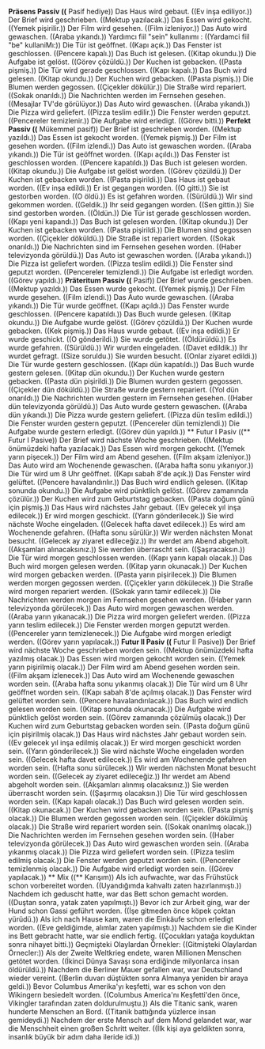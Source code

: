 **Präsens Passiv ((** Pasif hediye))
Das Haus wird gebaut. ((Ev inşa ediliyor.))
Der Brief wird geschrieben. ((Mektup yazılacak.))
Das Essen wird gekocht. ((Yemek pişirilir.))
Der Film wird gesehen. ((Film izleniyor.))
Das Auto wird gewaschen. ((Araba yıkandı.))
Yardımcı fiil "sein" kullanımı : ((Yardamci fiil "be" kullaniMı:))
Die Tür ist geöffnet. ((Kapı açık.))
Das Fenster ist geschlossen. ((Pencere kapalı.))
Das Buch ist gelesen. ((Kitap okundu.))
Die Aufgabe ist gelöst. ((Görev çözüldü.))
Der Kuchen ist gebacken. ((Pasta pişmiş.))
Die Tür wird gerade geschlossen. ((Kapı kapalı.))
Das Buch wird gelesen. ((Kitap okundu.))
Der Kuchen wird gebacken. ((Pasta pişmiş.))
Die Blumen werden gegossen. ((Çiçekler dökülür.))
Die Straße wird repariert. ((Sokak onarıldı.))
Die Nachrichten werden im Fernsehen gesehen. ((Mesajlar TV'de görülüyor.))
Das Auto wird gewaschen. ((Araba yıkandı.))
Die Pizza wird geliefert. ((Pizza teslim edilir.))
Die Fenster werden geputzt. ((Pencereler temizlenir.))
Die Aufgabe wird erledigt. ((Görev bitti.))
**Perfekt Passiv ((** Mükemmel pasif))
Der Brief ist geschrieben worden. ((Mektup yazıldı.))
Das Essen ist gekocht worden. ((Yemek pişmiş.))
Der Film ist gesehen worden. ((Film izlendi.))
Das Auto ist gewaschen worden. ((Araba yıkandı.))
Die Tür ist geöffnet worden. ((Kapı açıldı.))
Das Fenster ist geschlossen worden. ((Pencere kapatıldı.))
Das Buch ist gelesen worden. ((Kitap okundu.))
Die Aufgabe ist gelöst worden. ((Görev çözüldü.))
Der Kuchen ist gebacken worden. ((Pasta pişirildi.))
Das Haus ist gebaut worden. ((Ev inşa edildi.))
Er ist gegangen worden. ((O gitti.))
Sie ist gestorben worden. ((O öldü.))
Es ist gefahren worden. ((Sürüldü.))
Wir sind gekommen worden. ((Geldik.))
Ihr seid gegangen worden. ((Sen gittin.))
Sie sind gestorben worden. ((Öldün.))
Die Tür ist gerade geschlossen worden. ((Kapı yeni kapandı.))
Das Buch ist gelesen worden. ((Kitap okundu.))
Der Kuchen ist gebacken worden. ((Pasta pişirildi.))
Die Blumen sind gegossen worden. ((Çiçekler döküldü.))
Die Straße ist repariert worden. ((Sokak onarıldı.))
Die Nachrichten sind im Fernsehen gesehen worden. ((Haber televizyonda görüldü.))
Das Auto ist gewaschen worden. ((Araba yıkandı.))
Die Pizza ist geliefert worden. ((Pizza teslim edildi.))
Die Fenster sind geputzt worden. ((Pencereler temizlendi.))
Die Aufgabe ist erledigt worden. ((Görev yapıldı.))
**Präteritum Passiv ((** Pasif))
Der Brief wurde geschrieben. ((Mektup yazıldı.))
Das Essen wurde gekocht. ((Yemek pişmiş.))
Der Film wurde gesehen. ((Film izlendi.))
Das Auto wurde gewaschen. ((Araba yıkandı.))
Die Tür wurde geöffnet. ((Kapı açıldı.))
Das Fenster wurde geschlossen. ((Pencere kapatıldı.))
Das Buch wurde gelesen. ((Kitap okundu.))
Die Aufgabe wurde gelöst. ((Görev çözüldü.))
Der Kuchen wurde gebacken. ((Kek pişmiş.))
Das Haus wurde gebaut. ((Ev inşa edildi.))
Er wurde geschickt. ((O gönderildi.))
Sie wurde getötet. ((Öldürüldü.))
Es wurde gefahren. ((Sürüldü.))
Wir wurden eingeladen. ((Davet edildik.))
Ihr wurdet gefragt. ((Size soruldu.))
Sie wurden besucht. ((Onlar ziyaret edildi.))
Die Tür wurde gestern geschlossen. ((Kapı dün kapatıldı.))
Das Buch wurde gestern gelesen. ((Kitap dün okundu.))
Der Kuchen wurde gestern gebacken. ((Pasta dün pişirildi.))
Die Blumen wurden gestern gegossen. ((Çiçekler dün döküldü.))
Die Straße wurde gestern repariert. ((Yol dün onarıldı.))
Die Nachrichten wurden gestern im Fernsehen gesehen. ((Haber dün televizyonda görüldü.))
Das Auto wurde gestern gewaschen. ((Araba dün yıkandı.))
Die Pizza wurde gestern geliefert. ((Pizza dün teslim edildi.))
Die Fenster wurden gestern geputzt. ((Pencereler dün temizlendi.))
Die Aufgabe wurde gestern erledigt. ((Görev dün yapıldı.))
** Futur I Pasiv ((** Futur I Pasive))
Der Brief wird nächste Woche geschrieben. ((Mektup önümüzdeki hafta yazılacak.))
Das Essen wird morgen gekocht. ((Yemek yarın pişecek.))
Der Film wird am Abend gesehen. ((Film akşam izleniyor.))
Das Auto wird am Wochenende gewaschen. ((Araba hafta sonu yıkanıyor.))
Die Tür wird um 8 Uhr geöffnet. ((Kapı sabah 8'de açık.))
Das Fenster wird gelüftet. ((Pencere havalandırılır.))
Das Buch wird endlich gelesen. ((Kitap sonunda okundu.))
Die Aufgabe wird pünktlich gelöst. ((Görev zamanında çözülür.))
Der Kuchen wird zum Geburtstag gebacken. ((Pasta doğum günü için pişmiş.))
Das Haus wird nächstes Jahr gebaut. ((Ev gelecek yıl inşa edilecek.))
Er wird morgen geschickt. ((Yarın gönderilecek.))
Sie wird nächste Woche eingeladen. ((Gelecek hafta davet edilecek.))
Es wird am Wochenende gefahren. ((Hafta sonu sürülür.))
Wir werden nächsten Monat besucht. ((Gelecek ay ziyaret edileceğiz.))
Ihr werdet am Abend abgeholt. ((Akşamları alınacaksınız.))
Sie werden überrascht sein. ((Şaşıracaksın.))
Die Tür wird morgen geschlossen werden. ((Kapı yarın kapalı olacak.))
Das Buch wird morgen gelesen werden. ((Kitap yarın okunacak.))
Der Kuchen wird morgen gebacken werden. ((Pasta yarın pişirilecek.))
Die Blumen werden morgen gegossen werden. ((Çiçekler yarın dökülecek.))
Die Straße wird morgen repariert werden. ((Sokak yarın tamir edilecek.))
Die Nachrichten werden morgen im Fernsehen gesehen werden. ((Haber yarın televizyonda görülecek.))
Das Auto wird morgen gewaschen werden. ((Araba yarın yıkanacak.))
Die Pizza wird morgen geliefert werden. ((Pizza yarın teslim edilecek.))
Die Fenster werden morgen geputzt werden. ((Pencereler yarın temizlenecek.))
Die Aufgabe wird morgen erledigt werden. ((Görev yarın yapılacak.))
**Futur II Pasiv ((** Futur II Pasive))
Der Brief wird nächste Woche geschrieben worden sein. ((Mektup önümüzdeki hafta yazılmış olacak.))
Das Essen wird morgen gekocht worden sein. ((Yemek yarın pişirilmiş olacak.))
Der Film wird am Abend gesehen worden sein. ((Film akşam izlenecek.))
Das Auto wird am Wochenende gewaschen worden sein. ((Araba hafta sonu yıkanmış olacak.))
Die Tür wird um 8 Uhr geöffnet worden sein. ((Kapı sabah 8'de açılmış olacak.))
Das Fenster wird gelüftet worden sein. ((Pencere havalandırılacak.))
Das Buch wird endlich gelesen worden sein. ((Kitap sonunda okunacak.))
Die Aufgabe wird pünktlich gelöst worden sein. ((Görev zamanında çözülmüş olacak.))
Der Kuchen wird zum Geburtstag gebacken worden sein. ((Pasta doğum günü için pişirilmiş olacak.))
Das Haus wird nächstes Jahr gebaut worden sein. ((Ev gelecek yıl inşa edilmiş olacak.))
Er wird morgen geschickt worden sein. ((Yarın gönderilecek.))
Sie wird nächste Woche eingeladen worden sein. ((Gelecek hafta davet edilecek.))
Es wird am Wochenende gefahren worden sein. ((Hafta sonu sürülecek.))
Wir werden nächsten Monat besucht worden sein. ((Gelecek ay ziyaret edileceğiz.))
Ihr werdet am Abend abgeholt worden sein. ((Akşamları alınmış olacaksınız.))
Sie werden überrascht worden sein. ((Şaşırmış olacaksın.))
Die Tür wird geschlossen worden sein. ((Kapı kapalı olacak.))
Das Buch wird gelesen worden sein. ((Kitap okunacak.))
Der Kuchen wird gebacken worden sein. ((Pasta pişmiş olacak.))
Die Blumen werden gegossen worden sein. ((Çiçekler dökülmüş olacak.))
Die Straße wird repariert worden sein. ((Sokak onarılmış olacak.))
Die Nachrichten werden im Fernsehen gesehen worden sein. ((Haber televizyonda görülecek.))
Das Auto wird gewaschen worden sein. ((Araba yıkanmış olacak.))
Die Pizza wird geliefert worden sein. ((Pizza teslim edilmiş olacak.))
Die Fenster werden geputzt worden sein. ((Pencereler temizlenmiş olacak.))
Die Aufgabe wird erledigt worden sein. ((Görev yapılacak.))
** Mix ((** Karışım))
Als ich aufwachte, war das Frühstück schon vorbereitet worden. ((Uyandığımda kahvaltı zaten hazırlanmıştı.))
Nachdem ich geduscht hatte, war das Bett schon gemacht worden. ((Duştan sonra, yatak zaten yapılmıştı.))
Bevor ich zur Arbeit ging, war der Hund schon Gassi geführt worden. ((İşe gitmeden önce köpek çoktan yürüdü.))
Als ich nach Hause kam, waren die Einkäufe schon erledigt worden. ((Eve geldiğimde, alımlar zaten yapılmıştı.))
Nachdem sie die Kinder ins Bett gebracht hatte, war sie endlich fertig. ((Çocukları yatağa koyduktan sonra nihayet bitti.))
Geçmişteki Olaylardan Örnekler: ((Gitmişteki Olaylardan Örnecler:))
Als der Zweite Weltkrieg endete, waren Millionen Menschen getötet worden. ((İkinci Dünya Savaşı sona erdiğinde milyonlarca insan öldürüldü.))
Nachdem die Berliner Mauer gefallen war, war Deutschland wieder vereint. ((Berlin duvarı düştükten sonra Almanya yeniden bir araya geldi.))
Bevor Columbus Amerika'yı keşfetti, war es schon von den Wikingern besiedelt worden. ((Columbus America'nı Keşfetti'den önce, Vikingler tarafından zaten doldurulmuştu.))
Als die Titanic sank, waren hunderte Menschen an Bord. ((Titanik battığında yüzlerce insan gemideydi.))
Nachdem der erste Mensch auf dem Mond gelandet war, war die Menschheit einen großen Schritt weiter. ((İlk kişi aya geldikten sonra, insanlık büyük bir adım daha ileride idi.))
